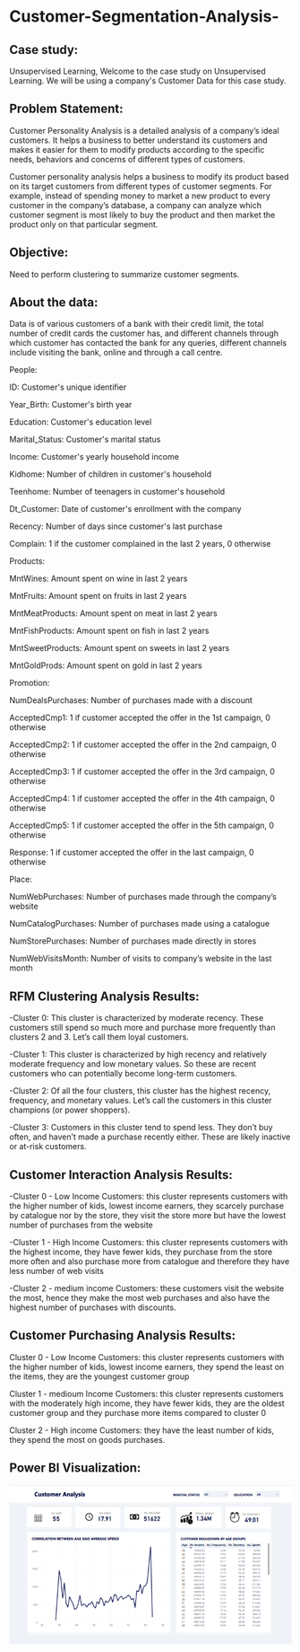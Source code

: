 # Customer-Segmentation-Analysis-

## Case study: 
Unsupervised Learning, Welcome to the case study on Unsupervised Learning. We will be using a company's Customer Data for this case study.

## Problem Statement:

Customer Personality Analysis is a detailed analysis of a company’s ideal customers. It helps a business to better understand its customers and makes it easier for them to modify products according to the specific needs, behaviors and concerns of different types of customers.

Customer personality analysis helps a business to modify its product based on its target customers from different types of customer segments. For example, instead of spending money to market a new product to every customer in the company’s database, a company can analyze which customer segment is most likely to buy the product and then market the product only on that particular segment.

## Objective:

Need to perform clustering to summarize customer segments.

## About the data:

Data is of various customers of a bank with their credit limit, the total number of credit cards the customer has, and different channels through which customer has contacted the bank for any queries, different channels include visiting the bank, online and through a call centre.


People:


ID: Customer's unique identifier

Year_Birth: Customer's birth year

Education: Customer's education level

Marital_Status: Customer's marital status

Income: Customer's yearly household income

Kidhome: Number of children in customer's household

Teenhome: Number of teenagers in customer's household

Dt_Customer: Date of customer's enrollment with the company

Recency: Number of days since customer's last purchase

Complain: 1 if the customer complained in the last 2 years, 0 otherwise


Products:


MntWines: Amount spent on wine in last 2 years

MntFruits: Amount spent on fruits in last 2 years

MntMeatProducts: Amount spent on meat in last 2 years

MntFishProducts: Amount spent on fish in last 2 years

MntSweetProducts: Amount spent on sweets in last 2 years

MntGoldProds: Amount spent on gold in last 2 years


Promotion:


NumDealsPurchases: Number of purchases made with a discount

AcceptedCmp1: 1 if customer accepted the offer in the 1st campaign, 0 otherwise

AcceptedCmp2: 1 if customer accepted the offer in the 2nd campaign, 0 otherwise

AcceptedCmp3: 1 if customer accepted the offer in the 3rd campaign, 0 otherwise

AcceptedCmp4: 1 if customer accepted the offer in the 4th campaign, 0 otherwise

AcceptedCmp5: 1 if customer accepted the offer in the 5th campaign, 0 otherwise

Response: 1 if customer accepted the offer in the last campaign, 0 otherwise


Place:


NumWebPurchases: Number of purchases made through the company’s website

NumCatalogPurchases: Number of purchases made using a catalogue

NumStorePurchases: Number of purchases made directly in stores

NumWebVisitsMonth: Number of visits to company’s website in the last month


## RFM Clustering Analysis Results:

-Cluster 0: This cluster is characterized by moderate recency. These customers still spend so much more and purchase more frequently than clusters 2 and 3. Let’s call them loyal customers.

-Cluster 1: This cluster is characterized by high recency and relatively moderate frequency and low monetary values. So these are recent customers who can potentially become long-term customers.

-Cluster 2: Of all the four clusters, this cluster has the highest recency, frequency, and monetary values. Let’s call the customers in this cluster champions (or power shoppers).

-Cluster 3: Customers in this cluster tend to spend less. They don’t buy often, and haven’t made a purchase recently either. These are likely inactive or at-risk customers.


## Customer Interaction Analysis Results:

-Cluster 0 - Low Income Customers: this cluster represents customers with the higher number of kids, lowest income earners, they scarcely purchase by catalogue nor by the store, they visit the store more but have the lowest number of purchases from the website

-Cluster 1 - High Income Customers: this cluster represents customers with the highest income, they have fewer kids, they purchase from the store more often and also purchase more from catalogue and therefore they have less number of web visits

-Cluster 2 - medium income Customers: these customers visit the website the most, hence they make the most web purchases and also have the highest number of purchases with discounts.


## Customer Purchasing Analysis Results:

Cluster 0 - Low Income Customers: this cluster represents customers with the higher number of kids, lowest income earners, they spend the least on the items, they are the youngest customer group

Cluster 1 - medioum Income Customers: this cluster represents customers with the moderately high income, they have fewer kids, they are the oldest customer group and they purchase more items compared to cluster 0

Cluster 2 - High income Customers: they have the least number of kids, they spend the most on goods purchases.


## Power BI Visualization:
![Header](https://github.com/ruggedx220/Customer-Segmentation-Analysis-/blob/main/Screenshot%202024-05-07%20095555.png) 

